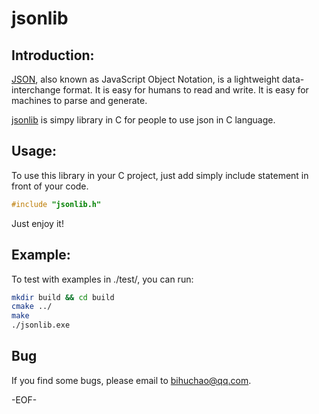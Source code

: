 # jsonlib
## Introduction:
[JSON](http://json.org/ ), also known as JavaScript Object Notation, is a lightweight data-interchange format. It is easy for humans to read and write. It is easy for machines to parse and generate.

[jsonlib](http://github.com/bihuchao/jsonlib ) is simpy library in C for people to use json in C language.
    
## Usage:
To use this library in your C project, just add simply include statement in front of your code.

```C++
#include "jsonlib.h" 
```

Just enjoy it!
    
## Example:
To test with examples in ./test/, you can run:

```bash        
mkdir build && cd build
cmake ../
make
./jsonlib.exe
```

## Bug
If you find some bugs, please email to bihuchao@qq.com.
    
-EOF-